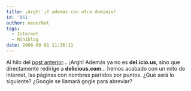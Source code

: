 ```yaml
---
title: ¡Argh! ¡Y además con otro dominio!
id: '861'
author: neverbot
tags:
  - Internet
  - Miniblog
date: 2008-08-01 11:36:11
---
```


Al hilo del [post anterior](https://neverbot.com/internet/nuevo-interfaz-en-delicious/)... ¡Argh! Además ya no es **del.icio.us**, sino que directamente redirige a **delicious.com**... hemos acabado con un mito de internet, las páginas con nombres partidos por puntos. ¿Qué será lo siguiente? ¿Google se llamará gogle para abreviar?